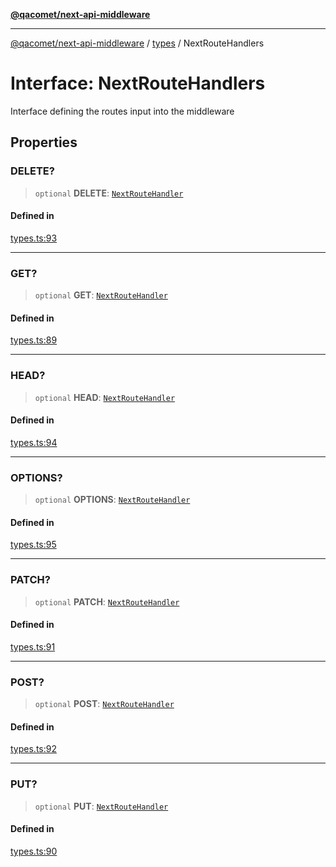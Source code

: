 [**@qacomet/next-api-middleware**](../../README.md)

***

[@qacomet/next-api-middleware](../../modules.md) / [types](../README.md) / NextRouteHandlers

# Interface: NextRouteHandlers

Interface defining the routes input into the middleware

## Properties

### DELETE?

> `optional` **DELETE**: [`NextRouteHandler`](../type-aliases/NextRouteHandler.md)

#### Defined in

[types.ts:93](https://github.com/QAComet/next-api-middleware/blob/da24335f9b3ecf3283f97097a7779844efa72961/src/types.ts#L93)

***

### GET?

> `optional` **GET**: [`NextRouteHandler`](../type-aliases/NextRouteHandler.md)

#### Defined in

[types.ts:89](https://github.com/QAComet/next-api-middleware/blob/da24335f9b3ecf3283f97097a7779844efa72961/src/types.ts#L89)

***

### HEAD?

> `optional` **HEAD**: [`NextRouteHandler`](../type-aliases/NextRouteHandler.md)

#### Defined in

[types.ts:94](https://github.com/QAComet/next-api-middleware/blob/da24335f9b3ecf3283f97097a7779844efa72961/src/types.ts#L94)

***

### OPTIONS?

> `optional` **OPTIONS**: [`NextRouteHandler`](../type-aliases/NextRouteHandler.md)

#### Defined in

[types.ts:95](https://github.com/QAComet/next-api-middleware/blob/da24335f9b3ecf3283f97097a7779844efa72961/src/types.ts#L95)

***

### PATCH?

> `optional` **PATCH**: [`NextRouteHandler`](../type-aliases/NextRouteHandler.md)

#### Defined in

[types.ts:91](https://github.com/QAComet/next-api-middleware/blob/da24335f9b3ecf3283f97097a7779844efa72961/src/types.ts#L91)

***

### POST?

> `optional` **POST**: [`NextRouteHandler`](../type-aliases/NextRouteHandler.md)

#### Defined in

[types.ts:92](https://github.com/QAComet/next-api-middleware/blob/da24335f9b3ecf3283f97097a7779844efa72961/src/types.ts#L92)

***

### PUT?

> `optional` **PUT**: [`NextRouteHandler`](../type-aliases/NextRouteHandler.md)

#### Defined in

[types.ts:90](https://github.com/QAComet/next-api-middleware/blob/da24335f9b3ecf3283f97097a7779844efa72961/src/types.ts#L90)
